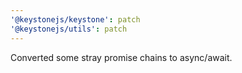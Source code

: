 ```yaml
---
'@keystonejs/keystone': patch
'@keystonejs/utils': patch
---
```


Converted some stray promise chains to async/await.
